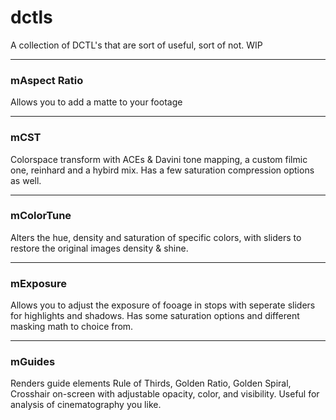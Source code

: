# dctls

A collection of DCTL's that are sort of useful, sort of not. WIP

---

### mAspect Ratio
Allows you to add a matte to your footage

---

### mCST
Colorspace transform with ACEs & Davini tone mapping, a custom filmic one, reinhard and a hybird mix. Has a few saturation compression options as well.

---

### mColorTune
Alters the hue, density and saturation of specific colors, with sliders to restore the original images density & shine. 

---

### mExposure
Allows you to adjust the exposure of fooage in stops with seperate sliders for highlights and shadows. Has some saturation options and different masking math to choice from. 

---

### mGuides
Renders guide elements Rule of Thirds, Golden Ratio, Golden Spiral, Crosshair on-screen with adjustable opacity, color, and visibility. Useful for analysis of cinematography you like.  

